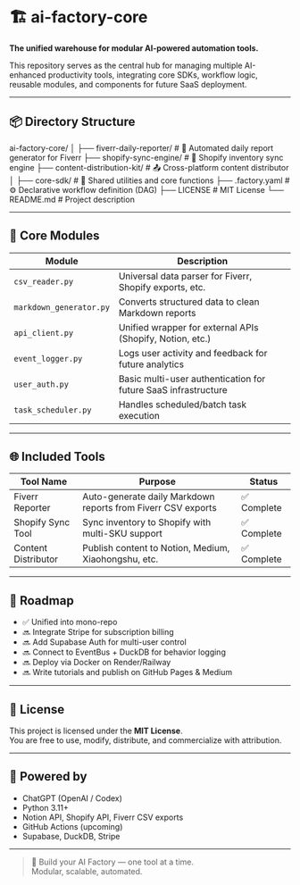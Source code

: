 # 🏗️ ai-factory-core

**The unified warehouse for modular AI-powered automation tools.**

This repository serves as the central hub for managing multiple AI-enhanced productivity tools, integrating core SDKs, workflow logic, reusable modules, and components for future SaaS deployment.

---

## 📦 Directory Structure

ai-factory-core/
│
├── fiverr-daily-reporter/ # 🎯 Automated daily report generator for Fiverr
├── shopify-sync-engine/ # 🛒 Shopify inventory sync engine
├── content-distribution-kit/ # 📤 Cross-platform content distributor
│
├── core-sdk/ # 🧱 Shared utilities and core functions
├── .factory.yaml # ⚙️ Declarative workflow definition (DAG)
├── LICENSE # MIT License
└── README.md # Project description

---

## 🔧 Core Modules

| Module             | Description                                                      |
|--------------------|------------------------------------------------------------------|
| `csv_reader.py`     | Universal data parser for Fiverr, Shopify exports, etc.         |
| `markdown_generator.py` | Converts structured data to clean Markdown reports          |
| `api_client.py`     | Unified wrapper for external APIs (Shopify, Notion, etc.)       |
| `event_logger.py`   | Logs user activity and feedback for future analytics            |
| `user_auth.py`      | Basic multi-user authentication for future SaaS infrastructure |
| `task_scheduler.py` | Handles scheduled/batch task execution                          |

---

## 🌐 Included Tools

| Tool Name            | Purpose                                                        | Status     |
|----------------------|----------------------------------------------------------------|------------|
| Fiverr Reporter      | Auto-generate daily Markdown reports from Fiverr CSV exports   | ✅ Complete |
| Shopify Sync Tool    | Sync inventory to Shopify with multi-SKU support               | ✅ Complete |
| Content Distributor  | Publish content to Notion, Medium, Xiaohongshu, etc.           | ✅ Complete |

---

## 🚀 Roadmap

- ✅ Unified into mono-repo
- 🔜 Integrate Stripe for subscription billing
- 🔜 Add Supabase Auth for multi-user control
- 🔜 Connect to EventBus + DuckDB for behavior logging
- 🔜 Deploy via Docker on Render/Railway
- 🔜 Write tutorials and publish on GitHub Pages & Medium

---

## 🪪 License

This project is licensed under the **MIT License**.  
You are free to use, modify, distribute, and commercialize with attribution.

---

## 🙌 Powered by

- ChatGPT (OpenAI / Codex)
- Python 3.11+
- Notion API, Shopify API, Fiverr CSV exports
- GitHub Actions (upcoming)
- Supabase, DuckDB, Stripe

---

> 🧠 Build your AI Factory — one tool at a time.  
> Modular, scalable, automated.
